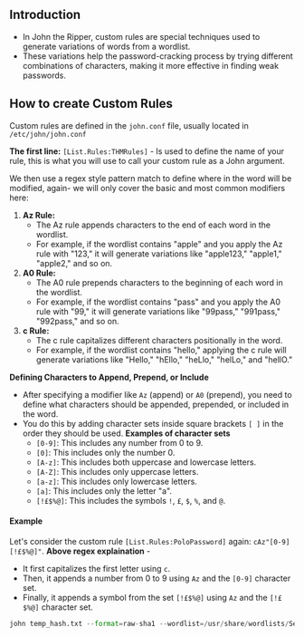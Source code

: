 ## Introduction
- In John the Ripper, custom rules are special techniques used to generate variations of words from a wordlist.
- These variations help the password-cracking process by trying different combinations of characters, making it more effective in finding weak passwords.

## How to create Custom Rules
Custom rules are defined in the `john.conf` file, usually located in `/etc/john/john.conf`

**The first line:**
`[List.Rules:THMRules]` - Is used to define the name of your rule, this is what you will use to call your custom rule as a John argument.

We then use a regex style pattern match to define where in the word will be modified, again- we will only cover the basic and most common modifiers here:

1. **Az Rule:**
	- The Az rule appends characters to the end of each word in the wordlist.
	- For example, if the wordlist contains "apple" and you apply the Az rule with "123," it will generate variations like "apple123," "apple1," "apple2," and so on.
2. **A0 Rule:**
	- The A0 rule prepends characters to the beginning of each word in the wordlist.
	- For example, if the wordlist contains "pass" and you apply the A0 rule with "99," it will generate variations like "99pass," "991pass," "992pass," and so on.
3. **c Rule:**
	- The c rule capitalizes different characters positionally in the word.
	- For example, if the wordlist contains "hello," applying the c rule will generate variations like "Hello," "hEllo," "heLlo," "helLo," and "hellO."

**Defining Characters to Append, Prepend, or Include**
- After specifying a modifier like `Az` (append) or `A0` (prepend), you need to define what characters should be appended, prepended, or included in the word.
- You do this by adding character sets inside square brackets `[ ]` in the order they should be used.
	**Examples of character sets**
	- `[0-9]`: This includes any number from 0 to 9.
	- `[0]`: This includes only the number 0.
	- `[A-z]`: This includes both uppercase and lowercase letters.
	- `[A-Z]`: This includes only uppercase letters.
	- `[a-z]`: This includes only lowercase letters.
	- `[a]`: This includes only the letter "a".
	- `[!£$%@]`: This includes the symbols `!`, `£`, `$`, `%`, and `@`.

#### Example
Let's consider the custom rule `[List.Rules:PoloPassword]` again: `cAz"[0-9] [!£$%@]"`.
**Above regex explaination** - 
- It first capitalizes the first letter using `c`.
- Then, it appends a number from 0 to 9 using `Az` and the `[0-9]` character set.
- Finally, it appends a symbol from the set `[!£$%@]` using `Az` and the `[!£$%@]` character set.

```python
john temp_hash.txt --format=raw-sha1 --wordlist=/usr/share/wordlists/SecLists/Passwords/Common-Credentials/10k-most-common.txt --config=/etc/john/john-local.conf

```